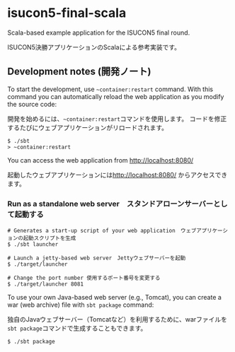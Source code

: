 isucon5-final-scala
===

Scala-based example application for the ISUCON5 final round.

ISUCON5決勝アプリケーションのScalaによる参考実装です。

## Development notes (開発ノート)

To start the development, use `~container:restart` command.
With this command you can automatically reload the web application as you modify the source code:

開発を始めるには、`~container:restart`コマンドを使用します。
コードを修正するたびにウェブアプリケーションがリロードされます。

```
$ ./sbt
> ~container:restart
```

You can access the web application from <http://localhost:8080/>

起動したウェブアプリケーションには<http://localhost:8080/> からアクセスできます。

### Run as a standalone web server　スタンドアローンサーバーとして起動する
```
# Generates a start-up script of your web application　ウェブアプリケーションの起動スクリプトを生成
$ ./sbt launcher

# Launch a jetty-based web server　Jettyウェブサーバーを起動
$ ./target/launcher

# Change the port number 使用するポート番号を変更する
$ ./target/launcher 8081

```

To use your own Java-based web server (e.g., Tomcat), you can create a war (web archive) file with `sbt package` command:

独自のJavaウェブサーバー（Tomcatなど）を利用するために、warファイルを`sbt package`コマンドで生成することもできます。
```
$ ./sbt package
```

